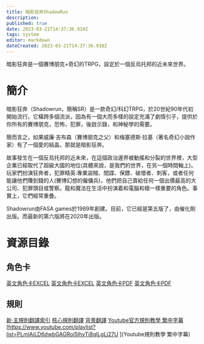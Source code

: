 ```yaml
---
title: 暗影狂奔ShadowRun
description: 
published: true
date: 2023-03-21T14:37:36.918Z
tags: system
editor: markdown
dateCreated: 2023-03-21T14:37:36.918Z
---
```


暗影狂奔是一個賽博朋克+奇幻的TRPG，設定於一個反烏托邦的近未來世界。

# 簡介

暗影狂奔（Shadowrun，簡稱SR）是一款奇幻/科幻TRPG，於20世紀90年代初開始流行。它橫跨多個流派，因為有一個大而多樣的設定充滿了劇情引子，提供於你所有的賽博朋克，恐怖，犯罪，後啟示錄，和神秘學的需要。

簡而言之，如果威廉·吉布森（賽博朋克之父）和梅塞德斯·拉基（著名奇幻小說作家）有了一個愛的結晶，那就是暗影狂奔。

故事發生在一個反烏托邦的近未來，在這個政治邊界被動搖和分裂的世界裡，大型企業已經取代了超級大國的地位(具體來說，是我們的世界，在另一個時間軸上)。玩家們扮演狂奔者，犯罪精英:專業盜賊、間諜、保鏢、破壞者、刺客，或者任何能讓他們賺到錢的人(賽博幻想的僱傭兵)，他們把自己賣給任何一個出價最高的大公司、犯罪頭目或警察。龍和魔法在生活中扮演着和電腦和槍一樣重要的角色。事實上，它們經常重疊。

Shadowrun由FASA games於1989年創建。目前，它已經是第五版了，由催化劑出版。而最新的第六版將在2020年出版。


# 資源目錄
## 角色卡
 [英文角色卡EXCEL](https://drive.google.com/file/d/1d0hTO57FEi4If6heERtnxhc2eqB2_vFg/view)
 [英文角色卡EXCEL](https://drive.google.com/file/d/18meZd59GPM8ldPQA1re_UL2f8CzuDAKi/view)
 [英文角色卡PDF](https://www.shadowruntabletop.com/wp-content/uploads/Downloads/CAT27000_Shadowrun%205_CharacterSheet.pdf)
 [英文角色卡PDF](http://blog.homoeoteleuton.com/wp-content/uploads/2013/07/ShadowrunFormFillableCS25a.pdf)

## 規則
 [新·主規則翻譯索引](http://www.goddessfantasy.net/bbs/index.php?topic=90917.0)
 [核心規則翻譯](https://trow.cc/board/showtopic=25305)
 [背景翻譯](https://site.douban.com/248518/widget/notes/18060472/note/472522320/)
 [Youtube官方規則教學 繁中字幕](https://www.youtube.com/watch?v=QvEEmCPQgy8&list=PLcS__l3P8LYnFgLciVG8Pxm9T2h1HbMmr)
 [https://www.youtube.com/playlist?list=PLmlAiLD6dwbGAGRoi5IhyTi8qlLgLj27U ](Youtube規則教學 繁中字幕)
